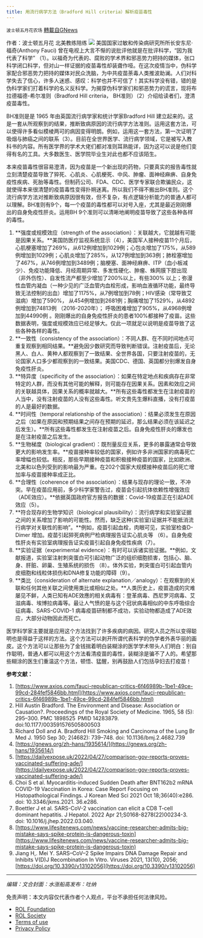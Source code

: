 ```yaml
---
title: 用流行病学方法（Bradford Hill criteria）解析疫苗毒性
---
```

`波士顿五月花农场` [轉載自GNews](https://gnews.org/zh-hans/2474865/)

作者：波士顿五月花 北美教练陪练
 ![](https://assets.gnews.org/wp-content/uploads/2022/05/340EBB34-C285-45EF-86A3-DEDBC9C2459F.jpg) 
美国国家过敏和传染病研究所所长安东尼·福奇(Anthony Fauci) 曾在电视上大言不惭的说批评他就是在批评科学，“因为我代表了科学” （1）。以福奇为代表的、腐败的学术界和邪恶势力把持的媒体，张口科学闭口科学，但对山一样证据的疫苗毒性却装聋作哑。在这次疫情当中，伪科学家配合邪恶势力把持的媒体对民众洗脑，为中共疫苗荼毒人类推波助澜。人们对科学失去了信心，许多人迷惑、感叹：科学也并不可信了！其实科学没有错，错的是伪科学家们打着科学的名义反科学。为揭穿伪科学家们和邪恶势力的谎言，现将布拉德福德-希尔准则（Bradford Hill criteria， BH准则）（2）介绍给读者们，澄清疫苗毒性。

BH准则是是 1965 年由英国流行病学家和统计学家Bradford Hill 建立起来的。这是一套从所观察到的结果，推断致病原因的流行病学方法准则。运用这套方法，可以使得许多看似模棱两可的病因变得明朗。例如，运用这一套方法，第一次证明了吸烟与肺癌之间的联系（3）。目前在全世界医学、流行病学领域，它是被写入教科书的内容。所有医学界的学术大佬们都对准则耳熟能详，因为这可以说是他们变得有名的工具。大多数医生、医学院毕业生对此也都不应该陌生。

本来疫苗毒性很容易澄清，因为疫苗是一个新出现的药物，只要真实的报告毒性就立刻清楚疫苗导致了猝死、心肌炎、心肌梗死、中风、肿瘤、面神经麻痹、自身免疫性疾病、死胎等毒性。但制药公司、FDA、CDC、医学专家联合欺骗民众，这就使得本来很清楚的疫苗毒性变得扑朔迷离。所以我们不得不搬出BH准则。这个流行病学方法对推断致病原因很有效，但不复杂，有点逻辑分析能力的普通人都可以理解。BH准则有9个，每一个疫苗的毒性都可以对号入座，尤其是最近刚刚爆出的自身免疫性肝炎。运用BH 9个准则可以清晰地阐明疫苗导致了这些各种各样的毒性。
 
1. **强度或规模效应（strength of the association）：关联越大，它就越有可能是因果关系。**美国防医疗监视系统显示（4），美国军人接种疫苗11个月后，心肌梗塞增加了269%，从612例增加到1029例；心包炎增加了175%，从589例增加到1029例；心肌炎增加了285%，从127例增加到363例；肺栓塞增加了467%，从746例增加到3489例；脑梗塞、面神经麻痹、ITP（血小板减少）、免疫功能降低、月经周期异常、多发性硬化、肿瘤、蛛网膜下腔出现（非外伤性）、自发性流产都至少增加了200%以上，有些300% 以上；弥漫性血管内凝血（一种少见的广泛血管内血栓形成，影响血液循环功能，最终导致无法控制的出血）增加了1175%，从7例增加到78例；HIV感染（常导致艾滋病）增加了590%， 从454例增加到2681例；胸痛增加了1529%，从4892例增加到74813例 （2016-2020年）； 呼吸困难增加了905%，从4968例增加到44990例 。刚刚爆出的自身免疫性肝炎的患者100%都接种了疫苗。这些数据表明，强度或规模效应已经足够大。仅此一项就足以说明是疫苗导致了这些各种各样的毒性。
2. **一致性（consistency of the association）：不同人群、在不同时间地点可重复观察到相同结果。**避免因少数研究而导致判断错误。注射疫苗后，无论黑人、白人、黄种人都观察到了一致结果、全世界各国，只要注射疫苗的，无论国家人口多少都观察到的一致结果。美国CDC、德国、英国都分别爆发自身免疫性肝炎。
3. **特异度（specificity of the association）：如果在特定地点和疾病存在非常特定的人群，而没有其他可能的解释，则可能存在因果关系。因素和效应之间的关联越具体，因果关系的概率就越大。**所有这些毒性都发生在注射疫苗的人当中，没有注射疫苗的人没有这些毒性。听文贵先生爆料直播，没有打疫苗的人是最好的数据。
4. **时间性（temporal relationship of the association）：结果必须发生在原因之后（如果在原因和预期结果之间存在预期的延迟，那么结果必须在该延迟之后发生）。**所有这些毒性都发生在注射疫苗之后。自身免疫性肝炎的爆发也是在注射疫苗之后发生。
5. **生物梯度（biological gradient）：既剂量反应关系，更多的暴露通常会导致更大的影响发生率。**疫苗接种率较低的国家，例如许多非洲国家的病毒死亡率增幅也较低。相反，那些早期接种疫苗和积极接种疫苗的国家，比如欧洲、北美和以色列受到的影响最为严重。在202个国家大规模接种疫苗后的死亡增加率与疫苗接种率成正比。
6. **合理性（coherence of the association）：结果与现存的理论一致，不冲突。早在疫苗应用前，多少科学家警告过，疫苗会引起抗体依赖性增强效应（ADE效应）。**依据英国政府官方报告的数据：Covid-19疫苗正在引起ADE效应（5）。
7. **符合现存的生物学知识（biological plausibility）：流行病学和实验室证据之间的关系增加了影响的可能性。然而，缺乏这种(实验室)证据并不能抵消流行病学对关联性的影响”。**例如，疫苗引起血栓，肉眼可见，实验室检查D-Dimer 增加。疫苗引起猝死病例尸检病理报告证实心肌炎等 （6）。自身免疫性肝炎有实验室病理报告证实疫苗引起自身免疫性疾病（7）。
8. **实验证据（experimental evidence）：有时可以诉诸实验证据。**例如，文献报道，实验室注射刺突蛋白可引起动物广泛的组织细胞损害，包括心、脑、身、肝脏、卵巢、生殖系统的损伤 （8）。体外实验，刺突蛋白可引起血管内皮细胞和线粒体损伤和DNA修复功能的障碍（9）。
9. **类比（consideration of alternate explanation／analogy）：在观察到的关联和任何其他关联之间使用类比或相似之处。**人类历史上，疫苗造成的灾难屡见不鲜，人类已知有ADE效應的相关病毒有：登革病毒、西尼罗河病毒、艾滋病毒、埃博拉病毒等。最让人气愤的是与这个冠状病毒相似的中东呼吸综合征病毒、SARS-COVID-1 病毒疫苗研制都不成功，实验动物都造成了ADE效应，大部分动物因此而死亡。

医学科学家主要就是应用这个方法找到了许多疾病的病因。研究人员之所以变得聪明也是得益于这样的方法。这个方法可以剥开所谓代表科学的伪学者外表华丽的画皮。这个方法可以让那些为了金钱揣着明白装糊涂的医学学术带头人们明白：别自作聪明，普通人都可以用这个方法看清疫苗的毒性，装糊涂是骗不了人的。希望那些糊涂的医生们重温这个方法，顿悟、猛醒，别再鼓励人们包括孕妇去打疫苗！

**参考文献：**

1. [https://www.axios.com/fauci-republican-critics-6f46989b-1be1-49ce-99cd-284fef5846bb.html](https://www.axios.com/fauci-republican-critics-6f46989b-1be1-49ce-99cd-284fef5846bb.html)
2. Hill Austin Bradford. The Environment and Disease: Association or Causation?. Proceedings of the Royal Society of Medicine. 1965, 58 (5): 295–300. PMC 1898525  PMID 14283879. doi:10.1177/003591576505800503
3. Richard Doll and A. Bradford Hill Smoking and Carcinoma of the Lung Br Med J. 1950 Sep 30; 2(4682): 739–748. doi: 10.1136/bmj.2.4682.739
4. [https://gnews.org/zh-hans/1935614/](https://gnews.org/zh-hans/1935614/)
5. [https://dailyexpose.uk/2022/04/27/comparison-gov-reports-proves-vaccinated-suffering-ade/](https://dailyexpose.uk/2022/04/27/comparison-gov-reports-proves-vaccinated-suffering-ade/)
6. Choi S et al. Myocarditis-induced Sudden Death after BNT162b2 mRNA COVID-19 Vaccination in Korea: Case Report Focusing on Histopathological Findings. J Korean Med Sci 2021 Oct 18;36(40):e286. doi: 10.3346/jkms.2021. 36.e286.
7. Boettler J et al. SARS-CoV-2 vaccination can elicit a CD8 T-cell dominant hepatitis. J Hepatol. 2022 Apr 21;S0168-8278(22)00234-3. doi: 10.1016/j.jhep.2022.03.040.
8. [https://www.lifesitenews.com/news/vaccine-researcher-admits-big-mistake-says-spike-protein-is-dangerous-toxin](https://www.lifesitenews.com/news/vaccine-researcher-admits-big-mistake-says-spike-protein-is-dangerous-toxin)
9. Jiang H,. Mei Y. SARS–CoV–2 Spike Impairs DNA Damage Repair and Inhibits V(D)J Recombination In Vitro. Viruses 2021, 13(10), 2056; [https://doi.org/10.3390/v13102056](https://doi.org/10.3390/v13102056)

* * *
 
*编辑：文合封面：水涨船高发布：吐纳*

免责声明：本文内容仅代表作者个人观点，平台不承担任何法律风险。
  
- [ROL Foundation](https://rolfoundation.org/)
- [ROL Society](https://rolsociety.org/)
- [Terms of use](https://gnews.org/terms-of-use-3/)
- [Privacy Policy](https://gnews.org/privacy-policy/)
